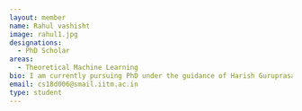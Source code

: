 ```yaml
---
layout: member
name: Rahul vashisht
image: rahul1.jpg
designations: 
  - PhD Scholar
areas:
  - Theoretical Machine Learning
bio: I am currently pursuing PhD under the guidance of Harish Guruprasad Ramaswamy.My research interests are Theoretical Machine Learning, Theoretical Deep Learning, Gaussian Processes and Computer Vision.
email: cs18d006@smail.iitm.ac.in
type: student
---
```

